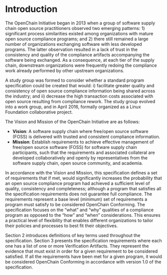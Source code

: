 # Introduction

The OpenChain Initiative began in 2013 when a group of software supply chain open source practitioners observed two emerging patterns: 1) significant process similarities existed among organizations with mature open source compliance programs; and 2) there still remained a large number of organizations exchanging software with less developed programs. The latter observation resulted in a lack of trust in the consistency and quality of the compliance artifacts accompanying the software being exchanged. As a consequence, at each tier of the supply chain, downstream organizations were frequently redoing the compliance work already performed by other upstream organizations.

A study group was formed to consider whether a standard program specification could be created that would: i) facilitate greater quality and consistency of open source compliance information being shared across the industry; and ii) decrease the high transaction costs associated with open source resulting from compliance rework. The study group evolved into a work group, and in April 2016, formally organized as a Linux Foundation collaborative project.

The Vision and Mission of the OpenChain Initiative are as follows:

* **Vision**: A software supply chain where free/open source software (FOSS) is delivered with trusted and consistent compliance information.
* **Mission**: Establish requirements to achieve effective management of free/open source software (FOSS) for software supply chain participants, such that the requirements and associated collateral are developed collaboratively and openly by representatives from the software supply chain, open source community, and academia.

In accordance with the Vision and Mission, this specification defines a set of requirements that if met, would significantly increases the probability that an open source compliance program had achieved a sufficient level of quality, consistency and completeness; although a program that satisfies all the specification requirements does not guarantee full compliance. The requirements represent a base level (minimum) set of requirements a program must satisfy to be considered OpenChain Conforming. The specification focuses on the “what” and “why” qualities of a compliance program as opposed to the “how” and “when” considerations. This ensures a practical level of flexibility that enables different organizations to tailor their policies and processes to best fit their objectives.

Section 2 introduces definitions of key terms used throughout the specification. Section 3 presents the specification requirements where each one has a list of one or more Verification Artifacts. They represent the evidence that must exist in order for a given requirement to be considered satisfied. If all the requirements have been met for a given program, it would be considered OpenChain Conforming in accordance with version 1.0 of the specification.